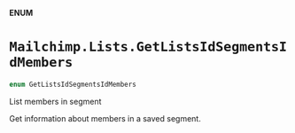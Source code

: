 **ENUM**

# `Mailchimp.Lists.GetListsIdSegmentsIdMembers`

```swift
enum GetListsIdSegmentsIdMembers
```

List members in segment

Get information about members in a saved segment.
